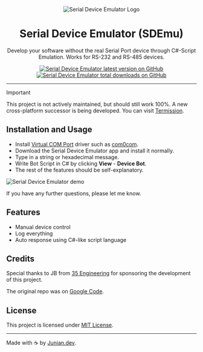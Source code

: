 <p align="center"><img src="https://raw.githubusercontent.com/junian/serial-device-emulator/gh-pages/img/serial-device-emulator-logo.png" alt="Serial Device Emulator Logo"></p>

<h1 align="center">Serial Device Emulator (SDEmu)</h1>

<p align="center">Develop your software without the real Serial Port device through C#-Script Emulation. Works for RS-232 and RS-485 devices.</p>

<p align="center">
    <a href="https://github.com/junian/serial-device-emulator/releases"><img src="https://img.shields.io/github/release/junian/serial-device-emulator.svg" alt="Serial Device Emulator latest version on GitHub" title="Serial Device Emulator latest version on GitHub"></a>
    <a href="https://github.com/junian/serial-device-emulator/releases"><img src="https://img.shields.io/github/downloads/junian/serial-device-emulator/total.svg" alt="Serial Device Emulator total downloads on GitHub" title="Serial Device Emulator total downloads on GitHub"></a>
</p>

----

> [!IMPORTANT]
> This project is not actively maintained, but should still work 100%. A new cross-platform successor is being developed. You can visit [Termission](https://github.com/junian/termission).

## Installation and Usage

- Install [Virtual COM Port](https://en.wikipedia.org/wiki/Virtual_COM_port) driver such as [com0com](https://com0com.sourceforge.net).
- Download the Serial Device Emulator app and install it normally.
- Type in a string or hexadecimal message.
- Write Bot Script in C# by clicking **View** - **Device Bot**.
- The rest of the features should be self-explanatory.

![Serial Device Emulator demo](https://raw.githubusercontent.com/junian/serial-device-emulator/gh-pages/img/serial-device-emulator-00.gif)

If you have any further questions, please let me know.

## Features

- Manual device control
- Log everything
- Auto response using C#-like script language
  
## Credits

Special thanks to JB from [35 Engineering](http://35engineering.com) for sponsoring the development of this project.

The original repo was on [Google Code](https://code.google.com/p/sdemu/).

## License

This project is licensed under [MIT License](https://github.com/junian/serial-device-emulator/blob/master/LICENSE).

---

Made with ☕ by [Junian.dev](https://www.junian.dev).

[35e]: http://35engineering.com/wp-content/uploads/2013/07/35-color-web.png "35 Engineering"
